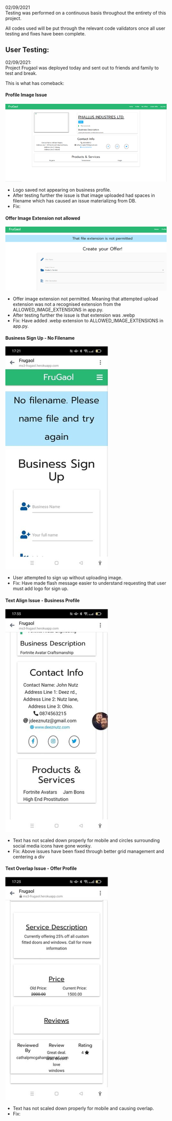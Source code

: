 02/09/2021 <br>
Testing was performed on a continuous basis throughout the entirety of this project.

All codes used will be put through the relevant code validators once all user testing and fixes have been complete.

## User Testing:
02/09/2021: <br>
Project Frugaol was deployed today and sent out to friends and family to test and break. 

This is what has comeback:

#### Profile Image Issue
![Willy-prof_img_issue](testing_img_docs/willy-profimg_issue.png)

- Logo saved not appearing on business profile.
- After testing further the issue is that image uploaded had spaces in filename which has caused an issue materializng from DB. 
- Fix:

#### Offer Image Extension not allowed
![Willy-offer_img_issue](testing_img_docs/willy-offerimg_extensionnotallowed.png)

- Offer image extension not permitted. Meaning that attempted upload extension was not a recognised extension from the ALLOWED_IMAGE_EXTENSIONS in app.py. 
- After testing further the issue is that extension was .webp
- Fix: Have added .webp extension to ALLOWED_IMAGE_EXTENSIONS in app.py. 


#### Business Sign Up - No Filename
![Colm-no_filename_issue](testing_img_docs/colm-no_filename_issue.jpg)

- User attempted to sign up without uploading image. 
- Fix: Have made flash message easier to understand requesting that user must add logo for sign up. 


#### Text Align Issue - Business Profile
![Colm-text_align_issue](testing_img_docs/colm-text_align_issue.jpg)

- Text has not scaled down properly for mobile and circles surrounding social media icons have gone wonky.  
- Fix: Above issues have been fixed through better grid management and centering a div


#### Text Overlap Issue - Offer Profile
![Colm-text_overlap_issue](testing_img_docs/colm-text_overlap.jpg)

- Text has not scaled down properly for mobile and causing overlap. 
- Fix: